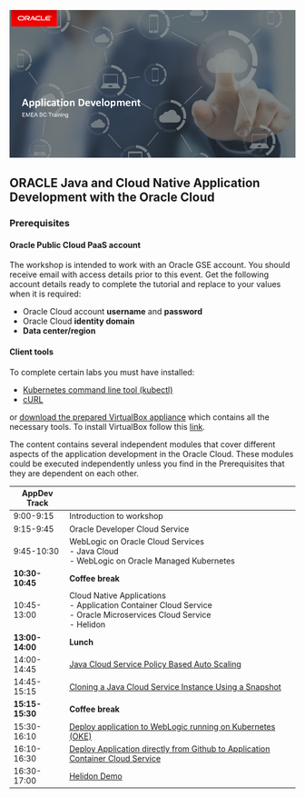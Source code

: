 ![](resources/banner.png)

## ORACLE Java and Cloud Native Application Development with the Oracle Cloud ##

### Prerequisites ###

#### Oracle Public Cloud PaaS  account

The workshop is intended to work with an Oracle GSE account. You should receive email with access details prior to this event. Get the following account details ready to complete the tutorial and replace to your values when it is required:

+ Oracle Cloud account **username** and **password**
+ Oracle Cloud **identity domain**
+ **Data center/region**

#### Client tools

To complete certain labs you must have installed:

- [Kubernetes command line tool (kubectl)](https://kubernetes.io/docs/tasks/tools/install-kubectl/)
- [cURL](https://curl.haxx.se/)

or [download the prepared VirtualBox appliance](https://drive.google.com/open?id=1DDVwiZ6Pd885LinbnDkcpjMGXN5AeQ48) which contains all the necessary tools. To install VirtualBox follow this [link](https://www.virtualbox.org/wiki/Downloads).

The content contains several independent modules that cover different aspects of the application development in the Oracle Cloud. These modules could be executed independently unless you find in the Prerequisites that they are dependent on each other.

| **AppDev Track** |  |
|-------------|----------------------------------------------------------------------------------------------------------------------------------------------------------------------------|
| 9:00-9:15 | Introduction to workshop |
| 9:15-9:45 |  Oracle Developer Cloud Service |
| 9:45-10:30 |  WebLogic on Oracle Cloud Services<br>- Java Cloud <br>- WebLogic on Oracle Managed Kubernetes|
| **10:30-10:45** | **Coffee break** |
| 10:45-13:00 | Cloud Native Applications<br>- Application Container Cloud Service<br>- Oracle Microservices Cloud Service<br>- Helidon |
| **13:00-14:00** | **Lunch** |
| 14:00-14:45 | [Java Cloud Service Policy Based Auto Scaling](jcs-autoscale/README.md) |
| 14:45-15:15 | [Cloning a Java Cloud Service Instance Using a Snapshot](jcs-clone/README.md) |
| **15:15-15:30** | **Coffee break** |
| 15:30-16:10 | [Deploy application to WebLogic running on Kubernetes (OKE)](https://github.com/nagypeter/weblogic-kubernetes-operator-on-OKE) |
| 16:10-16:30 | [Deploy Application directly from Github to Application Container Cloud Service](https://github.com/nagypeter/weblogic-kubernetes-operator-on-OKE/blob/master/tutorials/sample.app.pipeline.md) |
| 16:30-17:00 | [Helidon Demo]() |
